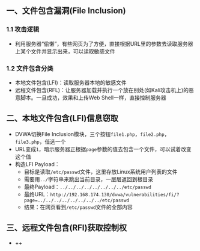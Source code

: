 ## 一、文件包含漏洞(File Inclusion)
### 1.1 攻击逻辑
- 利用服务器“偷懒”，有些网页为了方便，直接根据URL里的参数去读取服务器上某个文件并显示出来，可以读取敏感文件
### 1.2 文件包含分类
- 本地文件包含(LFI)：读取服务器本地的敏感文件
- 远程文件包含(RFL)：让服务器加载并执行一个放在别处(如Kali攻击机上)的恶意脚本。一旦成功，效果和上传Web Shell一样，直接控制服务器
## 二、本地文件包含(LFI)信息窃取
- DVWA切换File Inclusion模块，三个按钮`file1.php`，`file2.php`，`file3.php`，任选一个
- URL变成`1`，暗示服务器正根据`page`参数的值去包含一个文件，可以试着改变这个值
- 构造LFI Payload：
   - 目标是读取`/etc/passwd`文件，这里存放Linux系统用户列表的文件
   - 需要用`../`字符串来跳出当前目录，一层层返回到根目录
   - 最终Payload：`../../../../../../../../etc/passwd`
   - 最终URL：`http://192.168.174.130/dvwa/vulnerabilities/fi/?page=../../../../../../../../etc/passwd`
   - 结果：在网页看到`/etc/passwd`文件的全部内容
## 三、远程文件包含(RFI)获取控制权
-  ++
